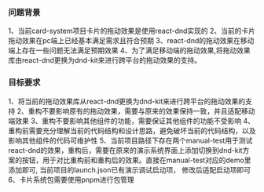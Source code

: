 ### 问题背景
1、当前card-system项目卡片的拖动效果是使用react-dnd实现的
2、当前的卡片拖动效果在pc端上已经基本满足需求且符合预期
3、react-dnd的拖动效果在移动端上存在一些问题无法满足预期效果
4、为了满足移动端的拖动效果,将拖动效果库由react-dnd更换为dnd-kit来进行跨平台的拖动效果的支持。

### 目标要求
1、将当前的拖动效果库从react-dnd更换为dnd-kit来进行跨平台的拖动效果的支持
2、重构不要影响原有的拖动效果，需要与原来的效果保持一致，并且适配移动端效果
3、重构不要影响其他组件的功能，需要保证其他组件的功能不受影响
4、重构前需要充分理解当前的代码结构和设计思路，避免破坏当前的代码结构，以及影响其他组件的代码可维护性
5、当前项目路径下存在两个manual-test用于测试react-dnd的效果，重构后，需要在原来的演示系统界面上添加切换到dnd-kit方案的按钮，用于对比重构前和重构后的效果。直接在manual-test对应的demo里添加即可, 当前项目的launch.json已有演示调试启动项， 修改后适配启动项即可
6、卡片系统包需要使用pnpm进行包管理